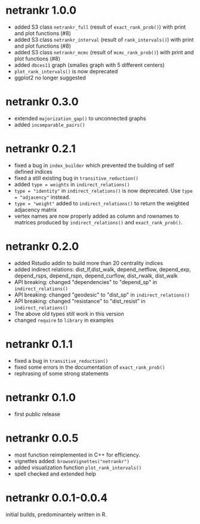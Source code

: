 # netrankr 1.0.0

* added S3 class `netrankr_full` (result of `exact_rank_prob()`) with print and plot functions (#8)
* added S3 class `netrankr_interval` (result of `rank_intervals()`) with print and plot functions (#8)
* added S3 class `netrankr_mcmc` (result of `mcmc_rank_prob()`) with print and plot functions (#8)
* added `dbces11` graph (smalles graph with 5 different centers)
* `plot_rank_intervals()` is now deprecated 
* ggplot2 no longer suggested


# netrankr 0.3.0

* extended `majorization_gap()` to unconnected graphs
* added `incomparable_pairs()`

# netrankr 0.2.1

* fixed a bug in `index_builder` which prevented the building of self defined indices
* fixed a still existing bug in `transitive_reduction()`
* added `type = weights` in `indirect_relations()`
* `type = "identity"` in `indirect_relations()` is now deprecated. Use `type = "adjacency"` instead.
* `type = "weight"` added to `indirect_relations()` to return the weighted adjacency matrix
* vertex names are now properly added as column and rownames to matrices produced by `indirect_relations()` and
`exact_rank_prob()`.

# netrankr 0.2.0

* added Rstudio addin to build more than 20 centrality indices
* added indirect relations: dist_lf,dist_walk, depend_netflow, 
depend_exp, depend_rsps, depend_rspn, depend_curflow, dist_rwalk, dist_walk
* API breaking: changed "dependencies" to "depend_sp" in `indirect_relations()`
* API breaking: changed "geodesic" to "dist_sp" in `indirect_relations()`
* API breaking: changed "resistance" to "dist_resist" in `indirect_relations()`
* The above old types still work in this version
* changed `require` to `library` in examples

# netrankr 0.1.1

* fixed a bug in `transitive_reduction()`
* fixed some errors in the documentation of `exact_rank_prob()`
* rephrasing of some strong statements

# netrankr 0.1.0

* first public release

# netrankr 0.0.5

* most function reimplemented in C++ for efficiency. 
* vignettes added: `browseVignettes("netrankr")`
* added visualization function `plot_rank_intervals()`
* spell checked and extended help

# netrankr 0.0.1-0.0.4

initial builds, predominantely written in R.


